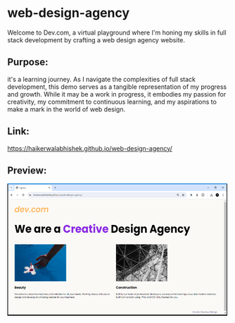 # web-design-agency
Welcome to Dev.com, a virtual playground where I'm honing my skills in full stack development by crafting a web design agency website.

## Purpose:


it's a learning journey. As I navigate the complexities of full stack development, this demo serves as a tangible representation of my progress and growth. While it may be a work in progress, it embodies my passion for creativity, my commitment to continuous learning, and my aspirations to make a mark in the world of web design.


## Link:


https://haikerwalabhishek.github.io/web-design-agency/

## Preview:


<img src="https://github.com/haikerwalabhishek/web-design-agency/blob/main/website%20dev.png" height=300px width=500px>
